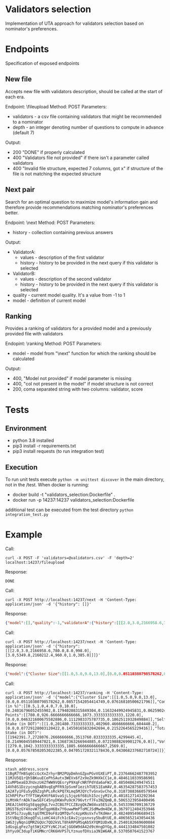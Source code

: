 

# Validators selection

Implementation of UTA approach for validators selection based on nominator's preferences.


# Endpoints

Specification of exposed endpoints

## New file
Accepts new file with validators description, should be called at the start of each era.

Endpoint: \fileupload
Method: POST
Parameters:
 - validators - a csv file containing validators that might be recommended to a nominator
 - depth - an integer denoting number of questions to compute in advance (default 7)

Output:
 - 200 "DONE" if properly calculated
 - 400 "Validators file not provided" if there isn't a parameter called validators
 - 400 "Invalid file structure, expected 7 columns, got x" if structure of the file is not matching the expected structure

## Next pair
Search for an optimal question to maximize model's information gain and therefore provide recommendations matching nominator's preferences better.

Endpoint: \next
Method: POST
Parameters:
 - history - collection containing previous answers

Output:
 - ValidatorA:
   - values -  description of the first validator
   - history - history to be provided in the next query if this validator is selected
 - ValidatorB:
   - values -  description of the second validator
   - history - history to be provided in the next query if this validator is selected
- quality - current model quality. It's a value from -1 to 1
- model - definition of current model

## Ranking
Provides a ranking of validators for a provided model and a previously provided file with validators

Endopint: \ranking
Method: POST
Parameters:
 - model - model from "\next" function for which the ranking should be calculated 

Output:
 - 400, "Model not provided" if model parameter is missing
 - 400, "col not present in the model" if model structure is not correct
 - 200, coma separated string with two columns: validator, score

# Tests

## Environment
 - python 3.8 installed
 - pip3 install -r requirements.txt
 - pip3 install requests (to run integration test) 
## Execution
To run unit tests execute ```python -m unittest discover``` in the main directory, not in the /test.
When docker is running:
 - docker build -t "validators_selection:Dockerfile" .
 - docker run -p 14237:14237 validators_selection:Dockerfile

 additional test can be executed from the test directory ```python integration_test.py```
# Example
Call:
```
curl -X POST -F 'validators=@validators.csv' -F 'depth=2' localhost:14237/fileupload
```
Response:
```
DONE
```

Call:
```
curl -X POST http://localhost:14237/next -H 'Content-Type: application/json' -d '{"history": []}'
```
Response:
```json
{"model":[],"quality":-1,"validatorA":{"history":[[[2.0,3.0,2166958.6,780.0,8.0,998.0],[3.0,5349.8,2160212.4,960.0,1.0,385.0]]],"values":{"Cluster Size":8.0,"Commission (in %)":2.0,"Era Points":780.0,"Self Stake (in DOT)":3.0,"Total Stake (in DOT)":2166958.6,"Voters":998.0}},"validatorB":{"history":[[[3.0,5349.8,2160212.4,960.0,1.0,385.0],[2.0,3.0,2166958.6,780.0,8.0,998.0]]],"values":{"Cluster Size":1.0,"Commission (in %)":3.0,"Era Points":960.0,"Self Stake (in DOT)":5349.8,"Total Stake (in DOT)":2160212.4,"Voters":385.0}}}
```

Call:
```
curl -X POST http://localhost:14237/next -H 'Content-Type: application/json' -d '{"history": [[[2.0,3.0,2166958.6,780.0,8.0,998.0],[3.0,5349.8,2160212.4,960.0,1.0,385.0]]]}'
```
Response:
```json
{"model":{"Cluster Size":[[1.0,5.0,9.0,13.0],[0.0,0.05110380798578262,0.08571542054414749,0.07616810500621796]],"Commission (in %)":[[0.5,1.0,4.0,7.0,10.0],[0.24016796052455902,0.17940208315849304,0.11632449924945831,0.06259024143218994,0.0]],"Era Points":[[780.0,926.6666666666666,1073.3333333333333,1220.0],[0.0,0.046321600675582886,0.1112983375787735,0.1862511932849884]],"Self Stake (in DOT)":[[1.0,201480.7333333333,402960.4666666666,604440.2],[0.0,0.07729128003120422,0.14550165832042694,0.2152264565229416]],"Total Stake (in DOT)":[[1942391.7,2728076.2666666666,3513760.8333333335,4299445.4],[0.21496045589447021,0.13687363266944885,0.07219888269901276,0.0]],"Voters":[[279.0,1042.3333333333335,1805.6666666666667,2569.0],[0.0,0.057678502053022385,0.047051720321178436,0.043068237602710724]]},"quality":-0.06813186813186813,"validatorA":{"history":[[[1.0,10883.1,2168765.7,880.0,2.0,850.0],[1.0,570807.4,3405665.4,820.0,3.0,2569.0]],[[2.0,3.0,2166958.6,780.0,8.0,998.0],[3.0,5349.8,2160212.4,960.0,1.0,385.0]]],"values":{"Cluster Size":2.0,"Commission (in %)":1.0,"Era Points":880.0,"Self Stake (in DOT)":10883.1,"Total Stake (in DOT)":2168765.7,"Voters":850.0}},"validatorB":{"history":[[[1.0,570807.4,3405665.4,820.0,3.0,2569.0],[1.0,10883.1,2168765.7,880.0,2.0,850.0]],[[2.0,3.0,2166958.6,780.0,8.0,998.0],[3.0,5349.8,2160212.4,960.0,1.0,385.0]]],"values":{"Cluster Size":3.0,"Commission (in %)":1.0,"Era Points":820.0,"Self Stake (in DOT)":570807.4,"Total Stake (in DOT)":3405665.4,"Voters":2569.0}}}
```

Call:
```
curl -X POST http://localhost:14237/ranking -H 'Content-Type: application/json' -d '{"model":{"Cluster Size":[[1.0,5.0,9.0,13.0],[0.0,0.05110380798578262,0.08571542054414749,0.07616810500621796]],"Commission (in %)":[[0.5,1.0,4.0,7.0,10.0],[0.24016796052455902,0.17940208315849304,0.11632449924945831,0.06259024143218994,0.0]],"Era Points":[[780.0,926.6666666666666,1073.3333333333333,1220.0],[0.0,0.046321600675582886,0.1112983375787735,0.1862511932849884]],"Self Stake (in DOT)":[[1.0,201480.7333333333,402960.4666666666,604440.2],[0.0,0.07729128003120422,0.14550165832042694,0.2152264565229416]],"Total Stake (in DOT)":[[1942391.7,2728076.2666666666,3513760.8333333335,4299445.4],[0.21496045589447021,0.13687363266944885,0.07219888269901276,0.0]],"Voters":[[279.0,1042.3333333333335,1805.6666666666667,2569.0],[0.0,0.057678502053022385,0.047051720321178436,0.043068237602710724]]}}'
```
Response:
```
stash_address,score
11BgR7fH8Sq6CcGcXxZrhyrBM2PUpDmhnGZpxPGvVGXEiPT,0.23764662487783952
11MJU5Q1rQh5BKuuECePhSAutv3WEVx6f2x9eZk9HXkCC1e,0.4846110339586901
11uMPbeaEDJhUxzU4ZfWW9VQEsryP9XqFcNRfPdYda6aFWJ,0.4850486249474511
14Vh8S1DzzycngbAB9vqEgPFR9JpSvmF1ezihTUES1EaHAV,0.46354287583757453
1A2ATy1FEu5yQ9ZzghPLsRckPQ7XLmq5MJQYcTvGnxGvCho,0.31873883660579544
1ChRPtPxrTfFTSWyKHtF6ASvaSjL5jqz6f68ih15zcjyM1V,0.4018127143292364
1LMtHkfrADk7awSEFC45nyDKWxPu9cK796vtrf7Fu3NZQmB,0.5065323958400496
1REAJ1k691g5Eqqg9gL7vvZCBG7FCCZ8zgQkZWd4va5ESih,0.5453396709136729
1RG5T6zGY4XovW75mTgpH6Bx7Y6uwwMmPToMCJSdMwdm4EW,0.3679712404353946
1RJP5i7zuyBLtgGTMCD9oF8zQMTQvfc4zpKNsVxfvTKdHmr,0.4824095496689415
1StVBqjDJKogQTsLioHC44iFch1cEAv2jcpsnvsy5buBtUE,0.4065652143054436
1WG3jyNqniQMRZGQUc7QD2kVLT8hkRPGMSqAb5XYQM1UDxN,0.2540182669600084
1dGsgLgFez7gt5WjX2FYzNCJtaCjGG6W9dA42d9cHngDYGg,0.4441334847501082
1hYyu9C3dupTiKGMNcrCRK6HVPS7LYznuofDXsia3N1W6AK,0.5370507641523767
```

